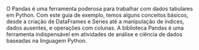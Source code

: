 O Pandas é uma ferramenta poderosa para trabalhar com dados tabulares em Python. Com
este guia de exemplo, temos alguns conceitos básicos, desde a criação de DataFrames e Series até a
manipulação de índices, dados ausentes, e operações com colunas. A biblioteca Pandas é uma ferramenta
indispensável em atividades de análise e ciência de dados baseadas na linguagem Python.

